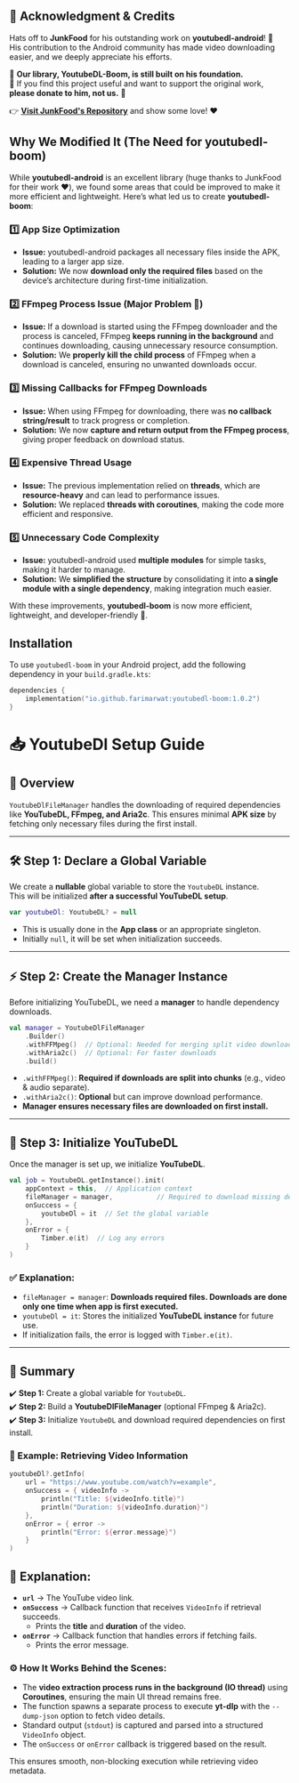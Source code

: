 ## 🎩 Acknowledgment & Credits  

Hats off to **JunkFood** for his outstanding work on **youtubedl-android**! 🎉  
His contribution to the Android community has made video downloading easier, and we deeply appreciate his efforts.  

🔹 **Our library, YoutubeDL-Boom, is still built on his foundation.**  
🔹 If you find this project useful and want to support the original work, **please donate to him, not us.** 🙌  

👉 **[Visit JunkFood's Repository]([https://github.com/junkfood](https://github.com/yausername))** and show some love! ❤️  

## Why We Modified It (The Need for youtubedl-boom)  

While **youtubedl-android** is an excellent library (huge thanks to JunkFood for their work ❤️), we found some areas that could be improved to make it more efficient and lightweight. Here’s what led us to create **youtubedl-boom**:  

### 1️⃣ App Size Optimization  
- **Issue:** youtubedl-android packages all necessary files inside the APK, leading to a larger app size.  
- **Solution:** We now **download only the required files** based on the device’s architecture during first-time initialization.  

### 2️⃣ FFmpeg Process Issue (Major Problem 🚨)  
- **Issue:** If a download is started using the FFmpeg downloader and the process is canceled, FFmpeg **keeps running in the background** and continues downloading, causing unnecessary resource consumption.  
- **Solution:** We **properly kill the child process** of FFmpeg when a download is canceled, ensuring no unwanted downloads occur.  

### 3️⃣ Missing Callbacks for FFmpeg Downloads  
- **Issue:** When using FFmpeg for downloading, there was **no callback string/result** to track progress or completion.  
- **Solution:** We now **capture and return output from the FFmpeg process**, giving proper feedback on download status.  

### 4️⃣ Expensive Thread Usage  
- **Issue:** The previous implementation relied on **threads**, which are **resource-heavy** and can lead to performance issues.  
- **Solution:** We replaced **threads with coroutines**, making the code more efficient and responsive.  

### 5️⃣ Unnecessary Code Complexity  
- **Issue:** youtubedl-android used **multiple modules** for simple tasks, making it harder to manage.  
- **Solution:** We **simplified the structure** by consolidating it into **a single module with a single dependency**, making integration much easier.  

With these improvements, **youtubedl-boom** is now more efficient, lightweight, and developer-friendly 🚀.  


## Installation

To use `youtubedl-boom` in your Android project, add the following dependency in your `build.gradle.kts`:

```kotlin
dependencies {
    implementation("io.github.farimarwat:youtubedl-boom:1.0.2")
}
```

#  📥 YoutubeDl Setup Guide  

## 🔹 Overview  
`YoutubeDlFileManager` handles the downloading of required dependencies like **YouTubeDL, FFmpeg, and Aria2c**. This ensures minimal **APK size** by fetching only necessary files during the first install.  

---

## 🛠 Step 1: Declare a Global Variable  
We create a **nullable** global variable to store the `YoutubeDL` instance.  
This will be initialized **after a successful YouTubeDL setup**.  

```kotlin
var youtubeDl: YoutubeDL? = null
```
- This is usually done in the **App class** or an appropriate singleton.  
- Initially `null`, it will be set when initialization succeeds.  

---

##  ⚡ Step 2: Create the Manager Instance  
Before initializing YouTubeDL, we need a **manager** to handle dependency downloads.  

```kotlin
val manager = YoutubeDlFileManager
    .Builder()
    .withFFMpeg()  // Optional: Needed for merging split video downloads
    .withAria2c()  // Optional: For faster downloads
    .build()
```

- `.withFFMpeg()`: **Required if downloads are split into chunks** (e.g., video & audio separate).  
- `.withAria2c()`: **Optional** but can improve download performance.  
- **Manager ensures necessary files are downloaded on first install.**  

---

## 🚀 Step 3: Initialize YouTubeDL  
Once the manager is set up, we initialize **YouTubeDL**.  

```kotlin
val job = YoutubeDL.getInstance().init(
    appContext = this,  // Application context
    fileManager = manager,           // Required to download missing dependencies
    onSuccess = {
        youtubeDl = it  // Set the global variable
    },
    onError = {
        Timber.e(it)  // Log any errors
    }
)
```

### ✅ Explanation:  
- `fileManager = manager`: **Downloads required files. Downloads are done only one time when app is first executed.**  
- `youtubeDl = it`: Stores the initialized **YouTubeDL instance** for future use.  
- If initialization fails, the error is logged with `Timber.e(it)`.  

---

## 🎯 Summary  
✔️ **Step 1:** Create a global variable for `YoutubeDL`.  
✔️ **Step 2:** Build a **YoutubeDlFileManager** (optional FFmpeg & Aria2c).  
✔️ **Step 3:** Initialize `YoutubeDL` and download required dependencies on first install.  


### 🔹 Example: Retrieving Video Information  

```kotlin
youtubeDl?.getInfo(
    url = "https://www.youtube.com/watch?v=example",
    onSuccess = { videoInfo ->
        println("Title: ${videoInfo.title}")
        println("Duration: ${videoInfo.duration}")
    },
    onError = { error ->
        println("Error: ${error.message}")
    }
)
```

## 📌 Explanation:  
- **`url`** → The YouTube video link.  
- **`onSuccess`** → Callback function that receives `VideoInfo` if retrieval succeeds.  
  - Prints the **title** and **duration** of the video.  
- **`onError`** → Callback function that handles errors if fetching fails.  
  - Prints the error message.  

### ⚙️ How It Works Behind the Scenes:  
- The **video extraction process runs in the background (IO thread)** using **Coroutines**, ensuring the main UI thread remains free.  
- The function spawns a separate process to execute **yt-dlp** with the `--dump-json` option to fetch video details.  
- Standard output (`stdout`) is captured and parsed into a structured `VideoInfo` object.  
- The `onSuccess` or `onError` callback is triggered based on the result.  

This ensures smooth, non-blocking execution while retrieving video metadata.  


